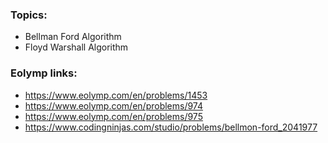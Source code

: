 ### Topics:
- Bellman Ford Algorithm 
- Floyd Warshall Algorithm 

### Eolymp links:

- https://www.eolymp.com/en/problems/1453 
- https://www.eolymp.com/en/problems/974
- https://www.eolymp.com/en/problems/975
- https://www.codingninjas.com/studio/problems/bellmon-ford_2041977

